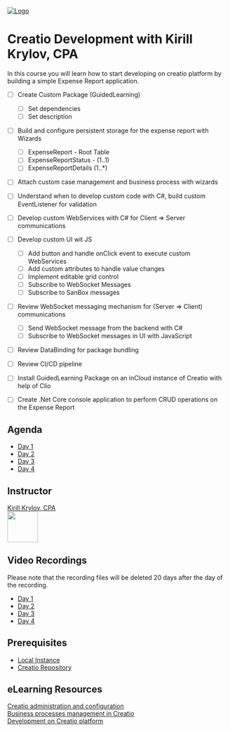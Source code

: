 [![Logo](https://www.creatio.com/sites/default/files/2019-10/creatio-main-logo.svg)](https://github.com/sindresorhus/awesome#readme)
# Creatio Development with Kirill Krylov, CPA

In this course you will learn how to start developing on creatio platform by building a simple Expense Report application.
- [ ] Create Custom Package (GuidedLearning)
    - [ ] Set dependencies
    - [ ] Set description
- [ ] Build and configure persistent storage for the expense report with Wizards
    - [ ] ExpenseReport - Root Table
    - [ ] ExpenseReportStatus - (1..1)
    - [ ] ExpenseReportDetails  (1..*)
- [ ] Attach custom case management and business process with wizards
- [ ] Understand when to develop custom code with C#, build custom EventListener for validation
- [ ] Develop custom WebServices with C# for Client => Server communications
- [ ] Develop custom UI wit JS 
    - [ ] Add button and handle onClick event to execute custom WebServices
    - [ ] Add custom attributes to handle value changes
    - [ ] Implement editable grid control
    - [ ] Subscribe to WebSocket Messages
    - [ ] Subscribe to SanBox messages
- [ ] Review WebSocket messaging mechanism for (Server => Client) communications
    - [ ] Send WebSocket message from the backend with C#
    - [ ] Subscribe to WebSocket messages in UI with JavaScript
- [ ] Review DataBinding for package bundling
- [ ] Review CI/CD pipeline
- [ ] Install GuidedLearning Package on an inCloud instance of Creatio with help of Clio
- [ ] Create .Net Core console application to perform CRUD operations on the Expense Report



## Agenda
- [Day 1](Agenda/DAY1_AGENDA.md)
- [Day 2](Agenda/DAY2_AGENDA.md)
- [Day 3](Agenda/DAY3_AGENDA.md)
- [Day 4](Agenda/DAY4_AGENDA.md)

## Instructor
<a href="mailto:k.krylov@creatio.com?subject=Guided%20Learning%20Jan21%2017-24,%202020">Kirill Krylov, CPA</a><br />
<a href="https://www.linkedin.com/in/kirill-krylov-cpa/"><img src="https://content.linkedin.com/content/dam/me/brand/en-us/brand-home/logos/01-dsk-e8-v2.png.original.png" width="70"></a>


## Video Recordings
Please note that the recording files will be deleted 20 days after the day of the recording.
- [Day 1](https://api.zoom.us/recording/play/glcXJhmUpI0t2sQ-0IHPYWZcra2yXKqnyg6j2etJ5LHL71xpipGmebR-uUKD1nyK)
- [Day 2](https://api.zoom.us/recording/play/acDymnDuEK1NJUtpGS0epO2rpK9aahbNjO_cJc_6ItMtnwUtWm3cFtPkDWb_DMOW)
- [Day 3](https://api.zoom.us/recording/play/IrsTr7Wo5wlmIdVmfh5zlKJeRfAxyTis4dXQlxFbJa0sxngr3GsCsszCeKpL3Doj)
- [Day 4](https://api.zoom.us/recording/play/v486p7GToZfMTgHfBAfQFZF4XHRqJLfJhBHMe8uyhPQl35HMrSIIM3fIUS5F14P7)


## Prerequisites
- [Local Instance](https://drive.google.com/drive/folders/1voxaCcUM43_RXcptmFF8GRjxoLb-IP96?usp=sharing)
- [Creatio Repository](https://github.com/kirillkrylov/ImagesAndPages/wiki/Creatio-NuGet-Repository)


## eLearning Resources
[Creatio administration and configuration](https://academy.creatio.com/online-courses/creatio-administration-and-configuration-0)<br/>
[Business processes management in Creatio](https://academy.creatio.com/online-courses/business-processes-management-creatio)<br/>
[Development on Creatio platform](https://academy.creatio.com/online-courses/development-creatio-platform-0)<br/>
